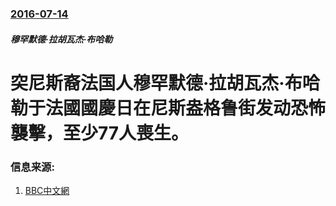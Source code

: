 ### [2016-07-14](/news/2016/07/14/index.md)

##### 穆罕默德·拉胡瓦杰·布哈勒
# 突尼斯裔法国人穆罕默德·拉胡瓦杰·布哈勒于法國國慶日在尼斯盎格鲁街发动恐怖襲擊，至少77人喪生。 




### 信息来源:

1. [BBC中文網](http://www.bbc.com/zhongwen/simp/world/2016/07/160714_france_nice_attack)
